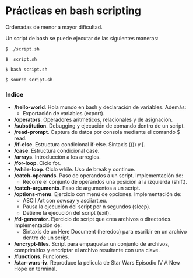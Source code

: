 # Prácticas en bash scripting

Ordenadas de menor a mayor dificultad.

Un script de bash se puede ejecutar de las siguientes maneras:
```console
$ ./script.sh
```
```console
$  script.sh
```
```console
$ bash script.sh
```
```console
$ source script.sh
```

### Indice
- **/hello-world**. Hola mundo en bash y declaración de variables. Además:
    - Exportación de variables (export).
- **/operators**. Operadores aritméticos, relacionales y de asignación.
- **/substitution**. Debugging y ejecución de comando dentro de un script.
- **/read-prompt**. Captura de datos por consola mediante el comando $ read.
- **/if-else**. Estructura condicional if-else. Sintaxis (()) y [.
- **/case**. Estructura condicional case.
- **/arrays**. Introducción a los arreglos.
- **/for-loop**. Ciclo for.
- **/while-loop**. Ciclo while. Uso de break y continue.
- **/catch-operands**. Paso de operandos a un script. Implementación de:
    - Recorre el conjunto de operandos una posición a la izquierda (shift).
- **/catch-arguments**. Paso de argumentos a un script.
- **/options-menu**. Ejercicio con menú de opciones. Implementación de:
    - ASCII Art con cowsay y asciiart.eu.
    - Pausa la ejecución del script por n segundos (sleep).
    - Detiene la ejecución del script (exit).
- **/fd-generator**. Ejercicio de script que crea archivos o directorios. Implementación de:
    - Sintaxis de un Here Document (heredoc) para escribir en un archivo dentro de un script.
- **/encrypt-files**. Script para empaquetar un conjunto de archivos, comprimirlos y encriptar el archivo resultante con una clave.
- **/functions**. Funciones.
- **/star-wars-iv**. Reproduce la pelicula de Star Wars Episodio IV A New Hope en terminal.